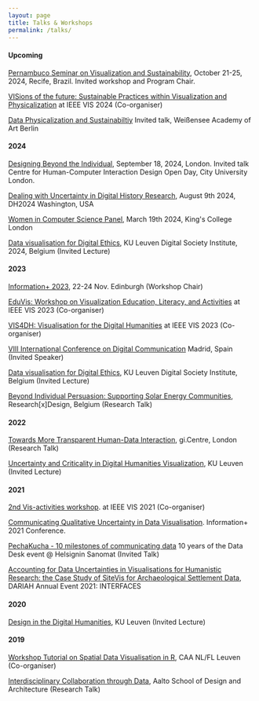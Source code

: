 ```yaml
---
layout: page
title: Talks & Workshops
permalink: /talks/
---
```


#### **Upcoming**

[Pernambuco Seminar on Visualization and Sustainability](https://psvs.cin.ufpe.br), October 21-25, 2024, Recife, Brazil. Invited workshop and Program Chair.

[VISions of the future: Sustainable Practices within Visualization and Physicalization](https://visionsofthefuture.github.io) at IEEE VIS 2024 (Co-organiser)

[Data Physicalization and Sustainabiltiy](#) Invited talk, Weißensee Academy of Art Berlin


#### **2024**

[Designing Beyond the Individual](https://hcidopenday.co.uk), September 18, 2024, London. Invited talk Centre for Human-Computer Interaction Design Open Day, City University London.

[Dealing with Uncertainty in Digital History Research](https://dh2024.adho.org/program/), August 9th 2024, DH2024 Washington, USA

[Women in Computer Science Panel](#), March 19th 2024, King's College London

[Data visualisation for Digital Ethics](https://www.kuleuven.be/digisoc/education-and-training/hybrid-course-on-digital-ethics), KU Leuven Digital Society Institute, 2024, Belgium (Invited Lecture)

#### **2023**
[Information+ 2023](https://informationplusconference.com/2023/), 22-24 Nov. Edinburgh (Workshop Chair)

[EduVis: Workshop on Visualization Education, Literacy, and Activities](https://ieee-eduvis.github.io) at IEEE VIS 2023 (Co-organiser)

[VIS4DH: Visualisation for the Digital Humanities](https://vis4dh.dbvis.de) at IEEE VIS 2023 (Co-organiser)

[VIII International Conference on Digital Communication](https://ciberimaginario.es/project/viii-jornadas-de-comunicacion-digital/) Madrid, Spain  (Invited Speaker)

[Data visualisation for Digital Ethics](https://www.kuleuven.be/digisoc/education-and-training/hybrid-course-on-digital-ethics), KU Leuven Digital Society Institute, Belgium (Invited Lecture)

[Beyond Individual Persuasion: Supporting Solar Energy Communities](), Research[x]Design, Belgium (Research Talk)

#### **2022**
[Towards More Transparent Human-Data Interaction](), gi.Centre, London (Research Talk)

[Uncertainty and Criticality in Digital Humanities Visualization](), KU Leuven (Invited Lecture)

#### **2021**

[2nd Vis-activities workshop](). at IEEE VIS 2021 (Co-organiser)

[Communicating Qualitative Uncertainty in Data Visualisation](). Information+ 2021 Conference.

[PechaKucha - 10 milestones of communicating data]() 10 years of the Data Desk event @ Helsignin Sanomat (Invited Talk)

[Accounting for Data Uncertainties in Visualisations for 
Humanistic Research: the Case Study of SiteVis for Archaeological Settlement Data](), DARIAH Annual Event 2021: INTERFACES

#### **2020**

[Design in the Digital Humanities](), KU Leuven (Invited Lecture)

#### **2019**

[Workshop Tutorial on Spatial Data Visualisation in R](), CAA NL/FL Leuven (Co-organiser)

[Interdisciplinary Collaboration through Data](), Aalto School of Design and Architecture (Research Talk)
